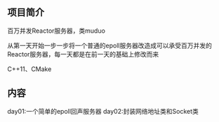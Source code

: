 ## 项目简介

百万并发Reactor服务器，类muduo

从第一天开始一步一步将一个普通的epoll服务器改造成可以承受百万并发的Reactor服务器，每一天都是在前一天的基础上修改而来

C++11、CMake

## 内容

day01:一个简单的epoll回声服务器
day02:封装网络地址类和Socket类